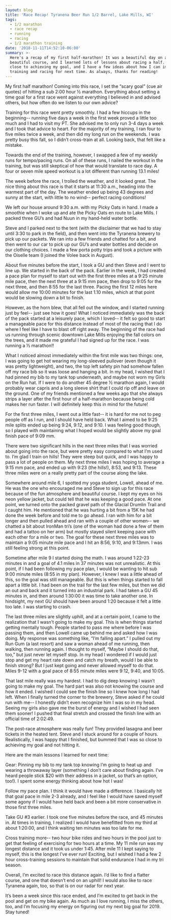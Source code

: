 ```yaml
---
layout: blog
title: 'Race Recap! Tyranena Beer Run 1/2 Barrel, Lake Mills, WI'
tags:
  - 1/2 marathon
  - race recap
  - running
  - racing
  - 1/2 marathon training
date: '2018-11-11T14:52:10-06:00'
summary: >-
  Here's a recap of my first half-marathon! It was a beautiful day on a
  beautiful course, and I learned lots of lessons about racing a half. I was so
  close to achieving my goal, and I have a few ideas about how I can improve my
  training and racing for next time. As always, thanks for reading!
---
```

My first half marathon! Coming into this race, I set the “scary goal” (cue air quotes) of hitting a sub 2:00 hour ½ marathon. Everything about setting a time goal for a first race went against everything I believed in and advised others, but how often do we listen to our own advice? 



Training for this race went pretty smoothly. I had a few hiccups in the beginning-- running five days a week in the first week proved a little too much and I had to visit my PT. She advised me to only run 3-4 days a week and I took that advice to heart. For the majority of my training, I ran four to five miles twice a week, and then did my long run on the weekends. I was pretty busy this fall, so I didn’t cross-train at all. Looking back, that felt like a mistake. 



Towards the end of the training, however, I swapped a few of my weekly runs for tempo/pacing runs. On all of these runs, I nailed the workout in the training, but was still skeptical of how that would translate to race day. A four or seven mile speed workout is a lot different than running 13.1 miles!



The week before the race, I trolled the weather, and it looked great. The nice thing about this race is that it starts at 11:30 a.m., heading into the warmest part of the day. The weather ended up being 43 degrees and sunny at the start, with little to no wind-- perfect racing conditions!



We left our house around 9:30 a.m. with my Picky Oats in hand. I made a smoothie when I woke up and ate the Picky Oats en route to Lake Mills. I packed three GU’s and had Nuun in my hand-held water bottle. 



Steve and I parked next to the tent (with the disclaimer that we had to stay until 3:30 to park in the field), and then went into the Tyranena brewery to pick up our packets. We ran into a few friends and chatted for a bit, and then went to our car to pick up our GU’s and water bottles and decide on our clothing choices. I made a few porta potty trips and took a picture with the Oiselle team (I joined the Volee back in August). 



About five minutes before the start, I took a GU and then Steve and I went to line up. We started in the back of the pack. Earlier in the week, I had created a pace plan for myself to start out with the first three miles at a 9:25 minute mile pace, then the next three at a 9:15 mm pace, then drop to 9:05 for the next three, and then 8:55 for the last three. Pacing the first 12 miles here would allow me 10:00 minutes for the last 1.10 miles, which at that point would be slowing down a bit to finish. 



However, as the horn blew, that all fell out the window, and I started running just by feel-- just see how it goes! What I noticed immediately was the back of the pack started at a leisurely pace, which I loved-- it felt so good to start a manageable pace for this distance instead of most of the racing that I do where I feel like I have to blast off right away. The beginning of the race had us running through scenic downtown Lake Mills enjoying the fall colors on the trees, and it made me grateful I had signed up for the race. I was running a ½ marathon!!



What I noticed almost immediately within the first mile was two things: one, I was going to get hot wearing my long-sleeved pullover (even though it was pretty lightweight), and two, the top left safety pin had somehow fallen off my race bib so it was loose and hanging a bit. In my head, I wished that I had pinned my bib to my tank top underneath, and maybe not worn my Girls on the Run hat. If I were to do another 45 degree ½ marathon again, I would probably wear capris and a long sleeve shirt that I could rip off and leave on the ground. One of my friends mentioned a few weeks ago that she always strips a layer after the first hour of a half-marathon because being cold makes her run faster. I will definitely keep this in mind for the future!



For the first three miles, I went out a little fast-- it is hard for me not to peg people off as I run, and I should have held back. What I aimed to be 9:25 mile splits ended up being 9:24, 9:12, and 9:10. I was feeling good though, so I played with maintaining what I hoped would be slightly above my goal finish pace of 9:09 mm. 



There were two significant hills in the next three miles that I was worried about going into the race, but were pretty easy compared to what I’m used to. I’m glad I train on hills! They were steep but quick, and I was happy to pass a lot of people on them. My next three miles I was hoping to average a 9:15 mm pace, and ended up with 9:23 (the hills!), 8:53, and 9:13. These three miles were on a really pretty part of the course along the lake. 



Somewhere around mile 6, I spotted my yoga student, Lowell, ahead of me. He was the one who encouraged me and Steve to sign up for this race because of the fun atmosphere and beautiful course. I kept my eyes on his neon yellow jacket, but could tell that he was keeping a good pace. At one point, we turned onto the packed gravel path of the Glacial Drumlin Trail and I caught him. He mentioned that he was hurting a bit from a 15K he had done the week before and told me to go ahead. I ran with him for a bit longer and then pulled ahead and ran with a couple of other women-- we chatted a bit about IronMan tri’s (one of the woman had done a few of them and had a tattoo on her arm) but mostly stayed silent keeping pace with each other for a mile or two. The goal for these next three miles was to maintain a 9:05 minute mile pace and I hit an 8:56, 9:10, and 9:13mm. I was still feeling strong at this point.



Sometime after mile 9 I started doing the math. I was around 1:22-23 minutes in and a goal of 4.1 miles in 37 minutes was not unrealistic. At this point, if I had been following my pace plan, I would be wanting to hit sub 9:00 minute miles (8:55 in my plan). However, I knew I was a little ahead of this, so the goal was still manageable. But this is when things started to fall apart a little bit. I had been on the trail for the last few miles, but then we did an out and back and it turned into an industrial park. I had taken a GU 45 minutes in, and then around 1:30:00 it was time to take another one. In hindsight, my next GU should have been around 1:20 because it felt a little too late. I was starting to crash. 





The last three miles are slightly uphill, and at a certain point, I came to the realization that I wasn’t going to make my goal. This is when things started getting mentally tough. People started to pass me where before I was passing them, and then Lowell came up behind me and asked how I was doing. My response was something like, “I’m falling apart.” I pulled out my Run Gum (a last resort) and saw a woman ahead of me running, then walking, then running again. I thought to myself, “Maybe I should do that, too,” but just never let myself stop. In my head I wondered if I would just stop and get my heart rate down and catch my breath, would I be able to finish strong? But I just kept going and never allowed myself to do that. Miles 9-12 with a goal pace of 8:55 minute miles were 9:12, 9:40, and 10:05. 



That last mile really was my hardest. I had to dig deep knowing I wasn’t going to make my goal. The hard part was also not knowing the course and how it ended. I wished I could see the finish line so I knew how long I had left. When I finally turned the corner to the brewery, Steve asked if he could run with me-- I honestly didn’t even recognize him I was so in my head. Seeing my girls also gave me the burst of energy and I wished I had seen them sooner! I pushed that final stretch and crossed the finish line with an official time of 2:02:49. 

 

The post-race atmosphere was really fun! They provided lasagna and beer tickets in the heated tent. Steve and I stuck around for a couple of hours. Realistically, I was happy that I finished, but bummed that I was so close to achieving my goal and not hitting it. 



Here are the main lessons I learned for next time:



Gear: Pinning my bib to my tank top knowing I’m going to heat up and wearing a throwaway layer (something I don’t care about finding again. I’ve heard people stick $20 with their address in a jacket, so that’s an option, too!). I spent some energy thinking about how hot I was!

Follow my pace plan. I think it would have made a difference. I basically hit that goal pace in mile 2-3 already, and I feel like I would have saved myself some agony if I would have held back and been a bit more conservative in those first three miles. 

Take GU #3 earlier. I took one five minutes before the race, and 45 minutes in. At times in training, I realized I would have benefitted from my third at about 1:20:00, and I think waiting ten minutes was too late for me. 

Cross training more-- two hour bike rides and two hours in the pool just to get that feeling of exercising for two hours at a time. My 11 mile run was my longest distance and it took us under 1:45. After mile 11 I kept saying to myself, this is the longest I’ve ever run! Exciting, but I wished I had a few 2 hour cross-training sessions to maintain that solid endurance I had in my tri season. 



Overall, I’m excited to race this distance again. I’d like to find a flatter course, and one that doesn’t end on an uphill! I would also like to race Tyranena again, too, so that is on our radar for next year.



It’s been a week since this race ended, and I’m excited to get back in the pool and get on my bike again. As much as I love running, I miss the others, too, and I’m focusing my energy on figuring out my next big goal for 2019. Stay tuned!
